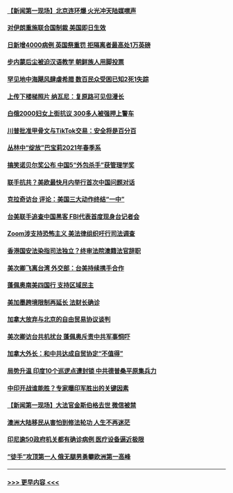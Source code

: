 #### [【新闻第一现场】北京连环爆 火光冲天陆媒噤声](../pages/prog202/a102945204.md?t=09202002) 
#### [对伊朗重施联合国制裁 美国即日生效](../pages/prog202/a102945173.md?t=09202002) 
#### [日新增4000病例 英国祭重罚 拒隔离者最高处1万英磅](../pages/prog202/a102945157.md?t=09202002) 
#### [步内蒙后尘被迫汉语教学 朝鲜族人用脚投票](../pages/prog202/a102945103.md?t=09202002) 
#### [罕见地中海飓风肆虐希腊 数百民众受困已知2死1失踪](../pages/prog202/a102945076.md?t=09202002) 
#### [上传下楼梯照片 纳瓦尼：复原路可见但漫长](../pages/prog202/a102945070.md?t=09202002) 
#### [白俄2000妇女上街抗议 300多人被强押上警车](../pages/prog202/a102945044.md?t=09202002) 
#### [川普批准甲骨文与TikTok交易：安全将是百分百](../pages/prog202/a102944990.md?t=09202002) 
#### [丛林中“绽放”巴宝莉2021年春季系](../pages/prog202/a102944890.md?t=09202002) 
#### [搞笑诺贝尔奖公布 中国5“外包杀手”获管理学奖](../pages/prog202/a102944873.md?t=09202002) 
#### [联手抗共？美欧最快月内举行首次中国问题对话](../pages/prog202/a102944855.md?t=09202002) 
#### [克拉奇访台 评论：美国三大动作终结“一中”](../pages/prog202/a102944832.md?t=09202002) 
#### [台美联手追查中国黑客 FBI代表首度现身台记者会](../pages/prog202/a102944764.md?t=09202002) 
#### [Zoom涉支持恐怖主义 美法律组织吁行司法调查](../pages/prog202/a102944589.md?t=09202002) 
#### [香港国安法染指司法独立？终审法院澳籍法官辞职](../pages/prog202/a102944583.md?t=09202002) 
#### [美次卿飞离台湾 外交部：台美持续携手合作](../pages/prog202/a102944706.md?t=09202002) 
#### [蓬佩奥南美四国行 支持区域民主](../pages/prog202/a102944717.md?t=09202002) 
#### [美加墨跨境限制再延长  法财长确诊](../pages/prog202/a102944709.md?t=09202002) 
#### [加拿大放弃与北京的自由贸易协议谈判](../pages/prog202/a102944697.md?t=09202002) 
#### [美次卿访台共机扰台 蓬佩奥斥责中共军事恫吓](../pages/prog202/a102944675.md?t=09202002) 
#### [加拿大外长：和中共达成自贸协定“不值得”](../pages/prog202/a102944514.md?t=09202002) 
#### [局势升温 印度10个巡逻点遭封锁 中共德普桑平原集兵力](../pages/prog202/a102944473.md?t=09202002) 
#### [中印开战谁能胜？专家曝印军胜出的关键因素](../pages/prog202/a102944488.md?t=09202002) 
#### [【新闻第一现场】大法官金斯伯格去世 微信被禁](../pages/prog202/a102944449.md?t=09202002) 
#### [澳洲大陆移民从害怕到修法轮功 人生不再迷茫](../pages/prog202/a102944365.md?t=09202002) 
#### [印尼逾50政府机关都有确诊病例 医疗设备逼近极限](../pages/prog202/a102944405.md?t=09202002) 
#### [“徒手”攻顶第一人 俄无腿男勇攀欧洲第一高峰](../pages/prog202/a102944373.md?t=09202002) 

----
#### [ >>> 更早内容 <<< ](../indexes/prog202-earlier.md)
